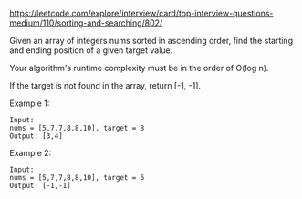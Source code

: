 https://leetcode.com/explore/interview/card/top-interview-questions-medium/110/sorting-and-searching/802/

Given an array of integers nums sorted in ascending order, find the starting and ending position of a given target value.

Your algorithm's runtime complexity must be in the order of O(log n).

If the target is not found in the array, return [-1, -1].

Example 1:

```
Input:
nums = [5,7,7,8,8,10], target = 8
Output: [3,4]
```

Example 2:

```
Input:
nums = [5,7,7,8,8,10], target = 6
Output: [-1,-1]
```
